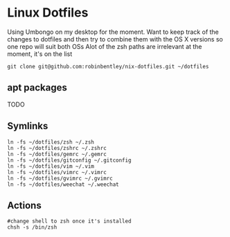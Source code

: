 # Linux Dotfiles
Using Umbongo on my desktop for the moment. Want to keep track of the changes to dotfiles and then try to combine them with the OS X versions so one repo will suit both OSs
Alot of the zsh paths are irrelevant at the moment, it's on the list

    git clone git@github.com:robinbentley/nix-dotfiles.git ~/dotfiles

## apt packages
TODO

## Symlinks
    ln -fs ~/dotfiles/zsh ~/.zsh
    ln -fs ~/dotfiles/zshrc ~/.zshrc
    ln -fs ~/dotfiles/gemrc ~/.gemrc
    ln -fs ~/dotfiles/gitconfig ~/.gitconfig
    ln -fs ~/dotfiles/vim ~/.vim
    ln -fs ~/dotfiles/vimrc ~/.vimrc
    ln -fs ~/dotfiles/gvimrc ~/.gvimrc
    ln -fs ~/dotfiles/weechat ~/.weechat

## Actions
    #change shell to zsh once it's installed
    chsh -s /bin/zsh
